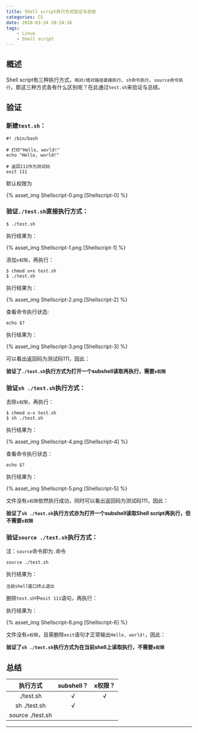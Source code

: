 ```yaml
---
title: Shell script执行方式验证与总结
categories: CS
date: 2018-03-24 20:24:16
tags:
    - Linux
    - Shell script
---
```


## 概述

Shell script有三种执行方式，`相对/绝对路径直接执行`、`sh命令执行`、`source命令执行`，那这三种方式各有什么区别呢？在此通过`test.sh`来验证与总结。

<!-- more -->

## 验证

### 新建`test.sh`：

```shell
#! /bin/bash

# 打印"Hello, world!"
echo "Hello, world!"

# 返回111作为测试码
exit 111
```

默认权限为

{% asset_img Shellscript-0.png [Shellscript-0] %}

### 验证`./test.sh`直接执行方式：

```shell
$ ./test.sh
```

执行结果为：

{% asset_img Shellscript-1.png [Shellscript-1] %}

添加`x权限`，再执行：

```shell
$ chmod u+x test.sh
$ ./test.sh
```

执行结果为：

{% asset_img Shellscript-2.png [Shellscript-2] %}

查看命令执行状态:

```shell
echo $?
```

执行结果为：

{% asset_img Shellscript-3.png [Shellscript-3] %}

可以看出返回码为测试码111，因此：

**验证了`./test.sh`执行方式为打开一个subshell读取再执行，需要`x权限`**

### 验证`sh ./test.sh`执行方式：

去除`x权限`，再执行：

```shell
$ chmod u-x test.sh
$ sh ./test.sh
```

执行结果为：

{% asset_img Shellscript-4.png [Shellscript-4] %}

查看命令执行状态：

```shell
echo $?
```

执行结果为：

{% asset_img Shellscript-5.png [Shellscript-5] %}

文件没有`x权限`依然执行成功，同时可以看出返回码为测试码111，因此：

**验证了`sh ./test.sh`执行方式亦为打开一个subshell读取Shell script再执行，但不需要`x权限`**

### 验证`source ./test.sh`执行方式：

注：`source`命令即为`.`命令

```shell
source ./test.sh
```

执行结果为：

```
当前shell窗口终止退出
```

删除`test.sh`中`exit 111`语句，再执行：

执行结果为：

{% asset_img Shellscript-6.png [Shellscript-6] %}

文件没有`x权限`，且需删除`exit`语句才正常输出`Hello, world!`，因此：

**验证了`sh ./test.sh`执行方式为在当前shell上读取执行，不需要`x权限`**

## 总结

| 执行方式          | subshell？ | x权限？  |
| :---:            | :---:      | :---:   |
| ./test.sh        | &radic;    | &radic; |
| sh ./test.sh     | &radic;    | &nbsp;  |
| source ./test.sh | &nbsp;     | &nbsp;  |

---
